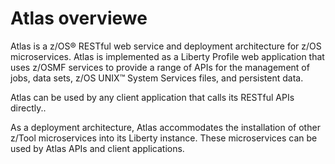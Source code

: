 # Atlas overviewe


Atlas is a z/OS® RESTful web service and deployment architecture for z/OS microservices. Atlas is implemented as a Liberty Profile web application that uses z/OSMF services to provide a range of APIs for the management of jobs, data sets, z/OS UNIX™ System Services files, and persistent data.

Atlas can be used by any client application that calls its RESTful APIs directly..

As a deployment architecture, Atlas accommodates the installation of other z/Tool microservices into its Liberty instance. These microservices can be used by Atlas APIs and client applications.

